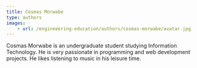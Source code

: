 ```yaml
---
title: Cosmas Morwabe
type: authors
images:
    - url: /engineeering-education/authors/cosmas-morwabe/avatar.jpg
---
```

Cosmas Morwabe is an undergraduate student studying Information Technology. He is very passionate in programming and web development projects. He likes listening to music in his leisure time.